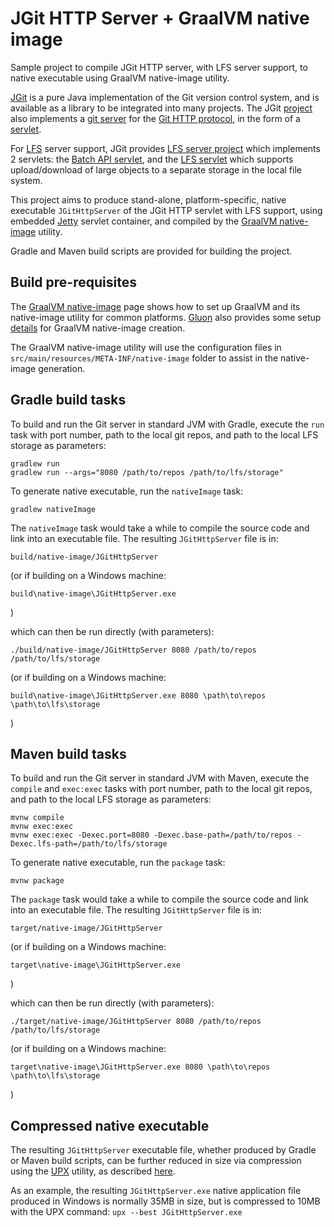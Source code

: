 # JGit HTTP Server + GraalVM native image

Sample project to compile JGit HTTP server, with LFS server support, to native executable
using GraalVM native-image utility.

[JGit](http://www.eclipse.org/jgit/) is a pure Java implementation of the Git version control system,
and is available as a library to be integrated into many projects.
The JGit [project](https://git.eclipse.org/c/jgit/jgit.git/tree/) also implements a
[git server](https://git.eclipse.org/c/jgit/jgit.git/tree/org.eclipse.jgit.http.server)
for the
[Git HTTP protocol](https://github.com/git/git/blob/master/Documentation/technical/http-protocol.txt),
in the form of a
[servlet](https://git.eclipse.org/c/jgit/jgit.git/tree/org.eclipse.jgit.http.server/src/org/eclipse/jgit/http/server/GitServlet.java).

For [LFS](https://github.com/git-lfs/git-lfs/tree/main/docs/api) server support, JGit provides
[LFS server project](https://git.eclipse.org/c/jgit/jgit.git/tree/org.eclipse.jgit.lfs.server)
which implements 2 servlets: the
[Batch API servlet](https://git.eclipse.org/c/jgit/jgit.git/tree/org.eclipse.jgit.lfs.server/src/org/eclipse/jgit/lfs/server/LfsProtocolServlet.java),
and the
[LFS servlet](https://git.eclipse.org/c/jgit/jgit.git/tree/org.eclipse.jgit.lfs.server/src/org/eclipse/jgit/lfs/server/fs/FileLfsServlet.java)
which supports upload/download of large objects to a separate storage in the local file system.

This project aims to produce stand-alone, platform-specific, native executable `JGitHttpServer` of the
JGit HTTP servlet with LFS support, using embedded [Jetty](https://github.com/eclipse/jetty.project)
servlet container, and compiled by the
[GraalVM native-image](https://www.graalvm.org/reference-manual/native-image) utility.

Gradle and Maven build scripts are provided for building the project.

## Build pre-requisites

The [GraalVM native-image](https://www.graalvm.org/reference-manual/native-image) page
shows how to set up GraalVM and its native-image utility for common platforms.
[Gluon](https://gluonhq.com/) also provides some setup [details](https://docs.gluonhq.com/#_platforms)
for GraalVM native-image creation.

The GraalVM native-image utility will use the configuration files in
`src/main/resources/META-INF/native-image` folder to assist in the native-image generation.

## Gradle build tasks

To build and run the Git server in standard JVM with Gradle, execute the `run` task with
port number, path to the local git repos, and path to the local LFS storage as parameters:

	gradlew run
	gradlew run --args="8080 /path/to/repos /path/to/lfs/storage"

To generate native executable, run the `nativeImage` task:

	gradlew nativeImage

The `nativeImage` task would take a while to compile the source code and link into an executable file.
The resulting `JGitHttpServer` file is in:

	build/native-image/JGitHttpServer

(or if building on a Windows machine:

	build\native-image\JGitHttpServer.exe

)

which can then be run directly (with parameters):

	./build/native-image/JGitHttpServer 8080 /path/to/repos /path/to/lfs/storage

(or if building on a Windows machine:

	build\native-image\JGitHttpServer.exe 8080 \path\to\repos \path\to\lfs\storage

)

## Maven build tasks

To build and run the Git server in standard JVM with Maven, execute the `compile` and `exec:exec`
tasks with port number, path to the local git repos, and path to the local LFS storage as parameters:

	mvnw compile
	mvnw exec:exec
	mvnw exec:exec -Dexec.port=8080 -Dexec.base-path=/path/to/repos -Dexec.lfs-path=/path/to/lfs/storage

To generate native executable, run the `package` task:

	mvnw package

The `package` task would take a while to compile the source code and link into an executable file.
The resulting `JGitHttpServer` file is in:

	target/native-image/JGitHttpServer

(or if building on a Windows machine:

	target\native-image\JGitHttpServer.exe

)

which can then be run directly (with parameters):

	./target/native-image/JGitHttpServer 8080 /path/to/repos /path/to/lfs/storage

(or if building on a Windows machine:

	target\native-image\JGitHttpServer.exe 8080 \path\to\repos \path\to\lfs\storage

)

## Compressed native executable

The resulting `JGitHttpServer` executable file, whether produced by Gradle or Maven build scripts,
can be further reduced in size via compression using the [UPX](https://upx.github.io) utility,
as described [here](https://medium.com/graalvm/compressed-graalvm-native-images-4d233766a214).

As an example, the resulting `JGitHttpServer.exe` native application file produced in Windows
is normally 35MB in size, but is compressed to 10MB with the UPX command: `upx --best JGitHttpServer.exe`

